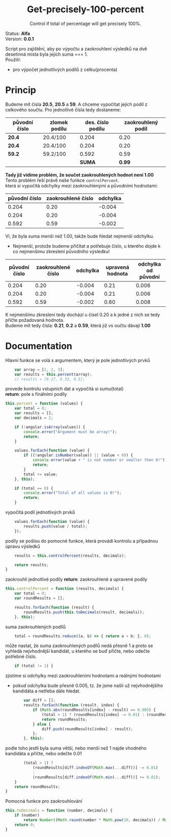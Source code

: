 <p align="center">
  <h1 align="center">Get-precisely-100-percent</h1>
  <p align="center">Control if total of percentage will get precisely 100%.</p>
</p>

Status: <strong>Alfa</strong><br>
Version: <strong>0.0.1</strong>

Script pro zajištění, aby po výpočtu a zaokrouhlení výsledků na dvě desetinná místa byla jejich suma === 1.<br>
Použití:
- pro výpočet jednotlivých podílů z celku(procenta)

# Princip

Budeme mít čísla **20.5**, **20.5** a **59**. A chceme vypočítat jejich podíl z celkového součtu.
Pro jednotlivé čísla tedy dostaneme:

| původní číslo | zlomek podílu | des. číslo podílu | zaokrouhlený podíl |
| --- | ---| --- | ---- |
| **20.4** | 20.4/100 | 0.204 | 0.20 |
| **20.4** | 20.4/100 | 0.204 | 0.20 |
| **59.2** | 59.2/100 | 0.592 | 0.59 |
| | | **SUMA** | **0.99** |

**Tady již vidíme problém, že součet zaokrouhlených hodnot není 1.00**<br>
Tento problém řeší právě naše funkce `controlPercent`.<br>
která si vypočítá odchylky mezi zaokrouhlenými a původními hodnotami:

| původní číslo | zaokrouhlené číslo | odchylka |
| --- | --- | --- |
| 0.204 | 0.20 | -0.004 |
| 0.204 | 0.20 | -0.004 |
| 0.592 | 0.59 | -0.002 |

Ví, že byla suma menší než 1.00, takže bude hledat nejmenší odchylku.<br>
- Nejmenší, protože budeme přičítat a potřebuje číslo, u kterého dojde k co nejmenšímu zkreslení původního výsledku!

| původní číslo | zaokrouhlené číslo | odchylka | upravená hodnota | odchylka od původní |
| --- | --- | --- | --- | --- |
| 0.204 | 0.20 | -0.004 | 0.21 | 0.006 |
| 0.204 | 0.20 | -0.004 | 0.21 | 0.006 |
| 0.592 | 0.59 | -0.002 | 0.60 | 0.008 |

K nejmenšímu zkreslení tedy dochází u čísel 0.20 a k jedné z nich se tedy přičte požadovaná hodnota.<br>
Budeme mít tedy čísla: **0.21**, **0.2** a **0.59**, která již vs oučtu dávají **1.00**

# Documentation

Hlavní funkce se volá s argumentem, který je pole jednotlivých prvků
```js
    var array = [1, 2, 3];
    var results = this.percent(array);
    // results = [0.17, 0.33, 0.5];
```

provede kontrolu vstupních dat a vypočítá si sumu(total)<br>
**return**: pole s finálními podíly
```js
this.percent = function (values) {
    var total = 0;
    var results = [];
    var decimals = 2;

    if (!angular.isArray(values)) {
        console.error("Argument must be array!");
        return;
    }

    values.forEach(function (value) {
        if ((!angular.isNumber(value)) || (value < 0)) {
            console.error(value + " is not number or smaller then 0!");
            return;
        }
        total += value;
    }, this);

    if (total == 0) {
        console.error("Total of all values is 0!");
        return;
    }
```

vypočítá podíl jednotlivých prvků
```js
    values.forEach(function (value) {
        results.push(value / total);
    });
```

podíly se pošlou do pomocné funkce, která provádí kontrolu a případnou úpravu výsledků 
```js
    results = this.controlPercent(results, decimals);

    return results;
}
```

zaokrouhlí jednotlivé podíly
**return**: zaokrouhlené a upravené podíly
```js
this.controlPercent = function (results, decimals) {
    var total = 0;
    var roundResults = [];

    results.forEach(function (result) {
        roundResults.push(this.toDecimals(result, decimals));
    }, this);
```

suma zaokrouhlených podílů
```js
    total = roundResults.reduce((a, b) => { return a + b; }, 0);
```

může nastat, že suma zaokrouhlených podílů nedá přesně 1 a proto se vyhledá nejvhodnější kandidát, u kterého se buď přičte, nebo odečte potřebné číslo.
```js
    if (total != 1) {
```
zjistíme si odchylky mezi zaokrouhleními hodnotami a reálnými hodnotami
- pokud odchylka bude přesně 0.005, tz. že jsme našli už nejvhodnějšího kandidáta a netřeba dále hledat.  
```js
        var diff = [];
        results.forEach(function (result, index) {
            if (Math.abs(roundResults[index] - result) == 0.005) {
                (total > 1) ? (roundResults[index] -= 0.01) : (roundResults[index] += 0.01);
                return roundResults;
            } else {
                diff.push(roundResults[index] - result);
            };
        }, this);
```

podle toho jestli byla suma větší, nebo menší než 1 najde vhodného kandidáta a přičte, nebo odečte 0.01
```js
        (total > 1) ?
            (roundResults[diff.indexOf(Math.max(...diff))] -= 0.01)
            :
            (roundResults[diff.indexOf(Math.min(...diff))] += 0.01);
    }
    return roundResults;
} 
```

Pomocná funkce pro zaokrouhlování
```js
this.toDecimals = function (number, decimals) {
    if (number)
        return Number((Math.round(number * Math.pow(10, decimals)) / Math.pow(10, decimals)).toFixed(decimals));
    return 0;
}
```